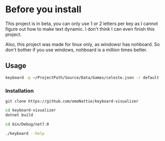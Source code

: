 # Before you install

This project is in beta, you can only use 1 or 2 letters per key as I cannot figure out how to make text dynamic.
I don't think I can even finish this project.

Also, this project was made for linux only, as windowsr has nohboard.
So don't bother if you use windows, nohboard is a million times better.

## Usage

```bash
keyboard -p ~/ProjectPath/Source/Data/Games/celeste.json -r default
```

### Installation

```git
git clone https://github.com/omoNattie/keyboard-visualizer
```

```bash
cd keyboard-visualizer
dotnet build

cd bin/Debug/net7.0

./keyboard --help
```
